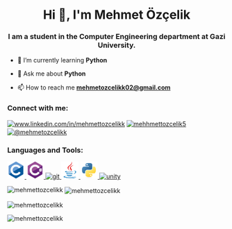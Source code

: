 <h1 align="center">Hi 👋, I'm Mehmet Özçelik</h1>
<h3 align="center">I am a student in the Computer Engineering department at Gazi University.</h3>

- 🌱 I’m currently learning **Python**

- 💬 Ask me about **Python**

- 📫 How to reach me **mehmetozcelikk02@gmail.com**

<h3 align="left">Connect with me:</h3>
<p align="left">
<a href="https://www.linkedin.com/in/mehmettozcelikk/" target="blank"><img align="center" src="https://raw.githubusercontent.com/rahuldkjain/github-profile-readme-generator/master/src/images/icons/Social/linked-in-alt.svg" alt="www.linkedin.com/in/mehmettozcelikk" height="30" width="40" /></a>
<a href="https://www.instagram.com/mehhmettozcelik5/" target="blank"><img align="center" src="https://raw.githubusercontent.com/rahuldkjain/github-profile-readme-generator/master/src/images/icons/Social/instagram.svg" alt="mehhmettozcelik5" height="30" width="40" /></a>
<a href="https://medium.com/@mehmetozcelikk" target="blank"><img align="center" src="https://raw.githubusercontent.com/rahuldkjain/github-profile-readme-generator/master/src/images/icons/Social/medium.svg" alt="@mehmetozcelikk" height="30" width="40" /></a>
</p>

<h3 align="left">Languages and Tools:</h3>
<p align="left"> <a href="https://www.cprogramming.com/" target="_blank" rel="noreferrer"> <img src="https://raw.githubusercontent.com/devicons/devicon/master/icons/c/c-original.svg" alt="c" width="40" height="40"/> </a> <a href="https://www.w3schools.com/cs/" target="_blank" rel="noreferrer"> <img src="https://raw.githubusercontent.com/devicons/devicon/master/icons/csharp/csharp-original.svg" alt="csharp" width="40" height="40"/> </a> <a href="https://git-scm.com/" target="_blank" rel="noreferrer"> <img src="https://www.vectorlogo.zone/logos/git-scm/git-scm-icon.svg" alt="git" width="40" height="40"/> </a> <a href="https://www.java.com" target="_blank" rel="noreferrer"> <img src="https://raw.githubusercontent.com/devicons/devicon/master/icons/java/java-original.svg" alt="java" width="40" height="40"/> </a> <a href="https://www.python.org" target="_blank" rel="noreferrer"> <img src="https://raw.githubusercontent.com/devicons/devicon/master/icons/python/python-original.svg" alt="python" width="40" height="40"/> </a> <a href="https://unity.com/" target="_blank" rel="noreferrer"> <img src="https://www.vectorlogo.zone/logos/unity3d/unity3d-icon.svg" alt="unity" width="40" height="40"/> </a> </p>

<p><img align="left" src="https://github-readme-stats.vercel.app/api/top-langs?username=mehmettozcelikk&show_icons=true&locale=en&layout=compact" alt="mehmettozcelikk" /></p>

<p>&nbsp;<img align="center" src="https://github-readme-stats.vercel.app/api?username=mehmettozcelikk&show_icons=true&locale=en" alt="mehmettozcelikk" /></p>

<p><img align="center" src="https://github-readme-streak-stats.herokuapp.com/?user=mehmettozcelikk&" alt="mehmettozcelikk" /></p>

<p align="left"> <img src="https://komarev.com/ghpvc/?username=mehmettozcelikk&label=Profile%20views&color=0e75b6&style=flat" alt="mehmettozcelikk" /> </p>

